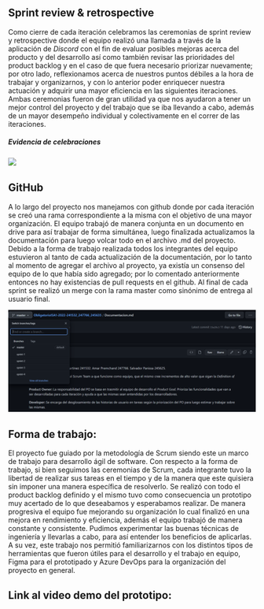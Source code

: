 ## Sprint review & retrospective

Como cierre de cada iteración celebramos las ceremonias de sprint review y retrospective donde el equipo realizó una llamada a través de la aplicación de _Discord_ con el fin de evaluar posibles mejoras acerca del producto y del desarrollo así como también revisar las prioridades del product backlog y en el caso de que fuera necesario priorizar nuevamente; por otro lado, reflexionamos acerca de nuestros puntos débiles a la hora de trabajar y organizarnos, y con lo anterior poder enriquecer nuestra actuación y adquirir una mayor eficiencia en las siguientes iteraciones. Ambas ceremonias fueron de gran utilidad ya que nos ayudaron a tener un mejor control del proyecto y del trabajo que se iba llevando a cabo, además de un mayor desempeño individual y colectivamente en el correr de las iteraciones.

##### Evidencia de celebraciones

<img src="images/.png">

## GitHub

A lo largo del proyecto nos manejamos con github donde por cada iteración se creó una rama correspondiente a la misma con el objetivo de una mayor organización. El equipo trabajó de manera conjunta en un documento en drive para así trabajar de forma simultánea, luego finalizada actualizamos la documentación para luego volcar todo en el archivo .md del proyecto. 
Debido a la forma de trabajo realizada todos los integrantes del equipo estuvieron al tanto de cada actualización de la documentación, por lo tanto al momento de agregar el archivo al proyecto, ya existía un consenso del equipo de lo que había sido agregado; por lo comentado anteriormente entonces no hay existencias de pull requests en el github.
Al final de cada sprint se realizó un merge con la rama master como sinónimo de entrega al usuario final.

<img src="images/branches.png">

## Forma de trabajo:

El proyecto fue guiado por la metodología de Scrum siendo este un marco de trabajo para desarrollo ágil de software. Con respecto a la forma de trabajo, si bien seguimos las ceremonias de Scrum, cada integrante tuvo la libertad de realizar sus tareas en el tiempo y de la manera que este quisiera sin imponer una manera específica de resolverlo.
Se realizó con todo el product backlog definido y el mismo tuvo como consecuencia un prototipo muy acertado de lo que deseabamos y esperabamos realizar. De manera progresiva el equipo fue mejorando su organización lo cual finalizó en una mejora en rendimiento y eficiencia, además el equipo trabajó de manera constante y consistente. Pudimos experimentar las buenas técnicas de ingeniería y llevarlas a cabo, para así entender los beneficios de aplicarlas.
A su vez, este trabajo nos permitió familiarizarnos con los distintos tipos de herramientas que fueron útiles para el desarrollo y el trabajo en equipo, Figma para el prototipado y Azure DevOps para la organización del proyecto en general.

## Link al video demo del prototipo:

